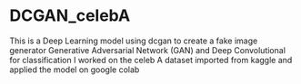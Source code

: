 # DCGAN_celebA

This is a Deep Learning model using dcgan to create a fake image generator Generative Adversarial Network (GAN) and Deep Convolutional for classification
I worked on the celeb A dataset imported from kaggle and applied the model on google colab
